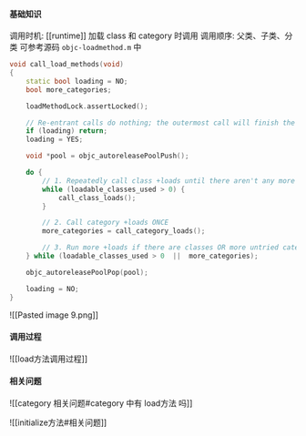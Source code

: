 #### 基础知识
调用时机: [[runtime]] 加载 class 和 category 时调用
调用顺序: 父类、子类、分类
可参考源码 `objc-loadmethod.m`  中

```c++
void call_load_methods(void)
{
    static bool loading = NO;
    bool more_categories;

    loadMethodLock.assertLocked();

    // Re-entrant calls do nothing; the outermost call will finish the job.
    if (loading) return;
    loading = YES;

    void *pool = objc_autoreleasePoolPush();

    do {
        // 1. Repeatedly call class +loads until there aren't any more
        while (loadable_classes_used > 0) {
            call_class_loads();
        }

        // 2. Call category +loads ONCE
        more_categories = call_category_loads();

        // 3. Run more +loads if there are classes OR more untried categories
    } while (loadable_classes_used > 0  ||  more_categories);

    objc_autoreleasePoolPop(pool);

    loading = NO;
}
```

![[Pasted image 9.png]]

#### 调用过程
![[load方法调用过程]]

#### 相关问题
![[category 相关问题#category 中有 load方法 吗]]

![[initialize方法#相关问题]]